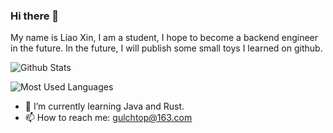 ### Hi there 👋
My name is Liao Xin, I am a student, I hope to become a backend engineer in the future. In the future, I will publish some small toys I learned on github.


![Github Stats](https://github-readme-stats.vercel.app/api?username=liewstar&show_icons=true&theme=default&count_private=true)

![Most Used Languages](https://github-readme-stats.vercel.app/api/top-langs/?username=liewstar&theme=default&layout=compact&hide=HTML)

- 🌱 I’m currently learning Java and Rust.
- 📫 How to reach me: gulchtop@163.com


